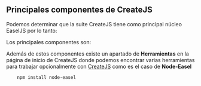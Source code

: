## Principales componentes de CreateJS

Podemos determinar que la suite CreateJS tiene como principal núcleo EaselJS por lo tanto:

Los principales componentes son: 


Además de estos componentes existe un apartado de **Herramientas** en la página de inicio de CreateJS donde podemos encontrar varias herramientas para trabajar opcionalmente con [CreateJS](www.createjs.com) como es el caso de **Node-Easel**

```bash
    npm install node-easel
```